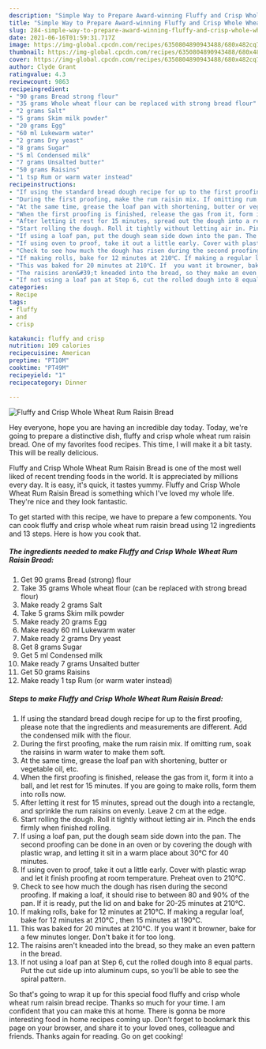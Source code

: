 ```yaml
---
description: "Simple Way to Prepare Award-winning Fluffy and Crisp Whole Wheat Rum Raisin Bread"
title: "Simple Way to Prepare Award-winning Fluffy and Crisp Whole Wheat Rum Raisin Bread"
slug: 284-simple-way-to-prepare-award-winning-fluffy-and-crisp-whole-wheat-rum-raisin-bread
date: 2021-06-16T01:59:31.717Z
image: https://img-global.cpcdn.com/recipes/6350804890943488/680x482cq70/fluffy-and-crisp-whole-wheat-rum-raisin-bread-recipe-main-photo.jpg
thumbnail: https://img-global.cpcdn.com/recipes/6350804890943488/680x482cq70/fluffy-and-crisp-whole-wheat-rum-raisin-bread-recipe-main-photo.jpg
cover: https://img-global.cpcdn.com/recipes/6350804890943488/680x482cq70/fluffy-and-crisp-whole-wheat-rum-raisin-bread-recipe-main-photo.jpg
author: Clyde Grant
ratingvalue: 4.3
reviewcount: 9863
recipeingredient:
- "90 grams Bread strong flour"
- "35 grams Whole wheat flour can be replaced with strong bread flour"
- "2 grams Salt"
- "5 grams Skim milk powder"
- "20 grams Egg"
- "60 ml Lukewarm water"
- "2 grams Dry yeast"
- "8 grams Sugar"
- "5 ml Condensed milk"
- "7 grams Unsalted butter"
- "50 grams Raisins"
- "1 tsp Rum or warm water instead"
recipeinstructions:
- "If using the standard bread dough recipe for up to the first proofing, please note that the ingredients and measurements are different. Add the condensed milk with the flour."
- "During the first proofing, make the rum raisin mix. If omitting rum, soak the raisins in warm water to make them soft."
- "At the same time, grease the loaf pan with shortening, butter or vegetable oil, etc."
- "When the first proofing is finished, release the gas from it, form it into a ball, and let rest for 15 minutes. If you are going to make rolls, form them into rolls now."
- "After letting it rest for 15 minutes, spread out the dough into a rectangle, and sprinkle the rum raisins on evenly. Leave 2 cm at the edge."
- "Start rolling the dough. Roll it tightly without letting air in. Pinch the ends firmly when finished rolling."
- "If using a loaf pan, put the dough seam side down into the pan. The second proofing can be done in an oven or by covering the dough with plastic wrap, and letting it sit in a warm place about 30℃ for 40 minutes."
- "If using oven to proof, take it out a little early. Cover with plastic wrap and let it finish proofing at room temperature. Preheat oven to 210℃."
- "Check to see how much the dough has risen during the second proofing. If making a loaf, it should rise to between 80 and 90% of the pan. If it is ready, put the lid on and bake for 20-25 minutes at 210℃."
- "If making rolls, bake for 12 minutes at 210℃. If making a regular loaf, bake for 12 minutes at 210℃ , then 15 minutes at 190℃."
- "This was baked for 20 minutes at 210℃. If  you want it browner, bake for a few minutes longer. Don&#39;t bake it for too long."
- "The raisins aren&#39;t kneaded into the bread, so they make an even pattern in the bread."
- "If not using a loaf pan at Step 6, cut the rolled dough into 8 equal parts. Put the cut side up into aluminum cups, so you&#39;ll be able to see the spiral pattern."
categories:
- Recipe
tags:
- fluffy
- and
- crisp

katakunci: fluffy and crisp 
nutrition: 109 calories
recipecuisine: American
preptime: "PT10M"
cooktime: "PT49M"
recipeyield: "1"
recipecategory: Dinner

---
```



![Fluffy and Crisp Whole Wheat Rum Raisin Bread](https://img-global.cpcdn.com/recipes/6350804890943488/680x482cq70/fluffy-and-crisp-whole-wheat-rum-raisin-bread-recipe-main-photo.jpg)

Hey everyone, hope you are having an incredible day today. Today, we're going to prepare a distinctive dish, fluffy and crisp whole wheat rum raisin bread. One of my favorites food recipes. This time, I will make it a bit tasty. This will be really delicious.



Fluffy and Crisp Whole Wheat Rum Raisin Bread is one of the most well liked of recent trending foods in the world. It is appreciated by millions every day. It is easy, it's quick, it tastes yummy. Fluffy and Crisp Whole Wheat Rum Raisin Bread is something which I've loved my whole life. They're nice and they look fantastic.


To get started with this recipe, we have to prepare a few components. You can cook fluffy and crisp whole wheat rum raisin bread using 12 ingredients and 13 steps. Here is how you cook that.

<!--inarticleads1-->

##### The ingredients needed to make Fluffy and Crisp Whole Wheat Rum Raisin Bread:

1. Get 90 grams Bread (strong) flour
1. Take 35 grams Whole wheat flour (can be replaced with strong bread flour)
1. Make ready 2 grams Salt
1. Take 5 grams Skim milk powder
1. Make ready 20 grams Egg
1. Make ready 60 ml Lukewarm water
1. Make ready 2 grams Dry yeast
1. Get 8 grams Sugar
1. Get 5 ml Condensed milk
1. Make ready 7 grams Unsalted butter
1. Get 50 grams Raisins
1. Make ready 1 tsp Rum (or warm water instead)




<!--inarticleads2-->

##### Steps to make Fluffy and Crisp Whole Wheat Rum Raisin Bread:

1. If using the standard bread dough recipe for up to the first proofing, please note that the ingredients and measurements are different. Add the condensed milk with the flour.
1. During the first proofing, make the rum raisin mix. If omitting rum, soak the raisins in warm water to make them soft.
1. At the same time, grease the loaf pan with shortening, butter or vegetable oil, etc.
1. When the first proofing is finished, release the gas from it, form it into a ball, and let rest for 15 minutes. If you are going to make rolls, form them into rolls now.
1. After letting it rest for 15 minutes, spread out the dough into a rectangle, and sprinkle the rum raisins on evenly. Leave 2 cm at the edge.
1. Start rolling the dough. Roll it tightly without letting air in. Pinch the ends firmly when finished rolling.
1. If using a loaf pan, put the dough seam side down into the pan. The second proofing can be done in an oven or by covering the dough with plastic wrap, and letting it sit in a warm place about 30℃ for 40 minutes.
1. If using oven to proof, take it out a little early. Cover with plastic wrap and let it finish proofing at room temperature. Preheat oven to 210℃.
1. Check to see how much the dough has risen during the second proofing. If making a loaf, it should rise to between 80 and 90% of the pan. If it is ready, put the lid on and bake for 20-25 minutes at 210℃.
1. If making rolls, bake for 12 minutes at 210℃. If making a regular loaf, bake for 12 minutes at 210℃ , then 15 minutes at 190℃.
1. This was baked for 20 minutes at 210℃. If  you want it browner, bake for a few minutes longer. Don&#39;t bake it for too long.
1. The raisins aren&#39;t kneaded into the bread, so they make an even pattern in the bread.
1. If not using a loaf pan at Step 6, cut the rolled dough into 8 equal parts. Put the cut side up into aluminum cups, so you&#39;ll be able to see the spiral pattern.




So that's going to wrap it up for this special food fluffy and crisp whole wheat rum raisin bread recipe. Thanks so much for your time. I am confident that you can make this at home. There is gonna be more interesting food in home recipes coming up. Don't forget to bookmark this page on your browser, and share it to your loved ones, colleague and friends. Thanks again for reading. Go on get cooking!
